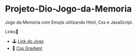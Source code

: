 # Projeto-Dio-Jogo-da-Memoria
 Jogo da Memória com Emojis utilizando Html, Css e JavaScript.

Links🔗

- 🕹 [Link do Jogo](https://brenno111.github.io/Projeto-Dio-Jogo-da-Memoria/)
- 🎨 [Css Gradient](https://cssgradient.io/)
